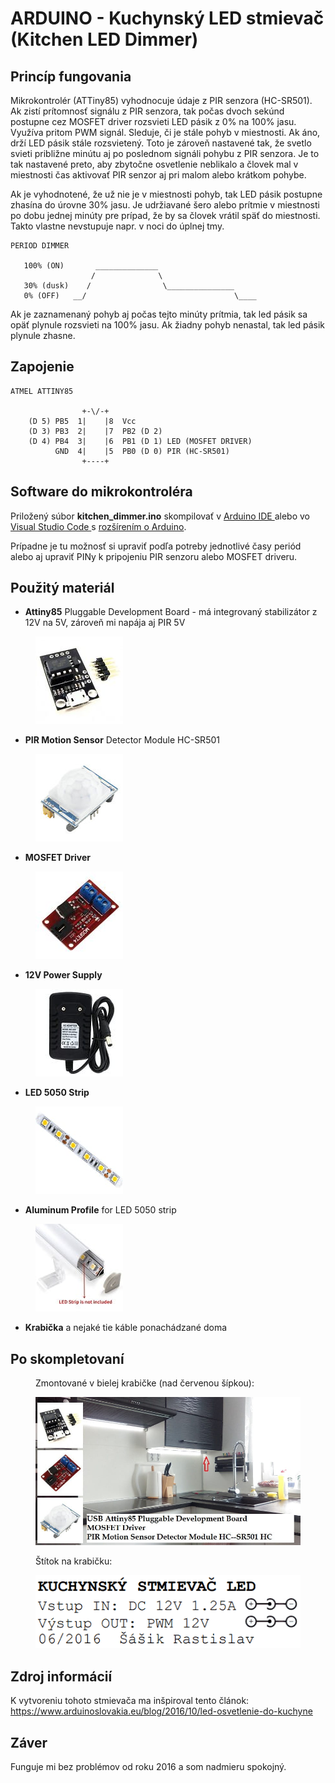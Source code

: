 # ARDUINO - Kuchynský LED stmievač (Kitchen LED Dimmer)
## Princíp fungovania
<p>Mikrokontrolér (ATTiny85) vyhodnocuje údaje z PIR senzora (HC-SR501). Ak zistí prítomnosť signálu z PIR senzora, tak počas dvoch sekúnd postupne cez MOSFET driver rozsvieti LED pásik z 0% na 100% jasu. Využíva pritom PWM signál. Sleduje, či je stále pohyb v miestnosti. Ak áno, drží LED pásik stále rozsvietený. Toto je zároveň nastavené tak, že svetlo svieti približne minútu aj po poslednom signáli pohybu z PIR senzora. Je to tak nastavené preto, aby zbytočne osvetlenie neblikalo a človek mal v miestnosti čas aktivovať PIR senzor aj pri malom alebo krátkom pohybe.</p>

<p>Ak je vyhodnotené, že už nie je v miestnosti pohyb, tak LED pásik postupne zhasína do úrovne 30% jasu. Je udržiavané šero alebo prítmie v miestnosti po dobu jednej minúty pre prípad, že by sa človek vrátil späť do miestnosti. Takto vlastne nevstupuje napr. v noci do úplnej tmy.</p> 

```
PERIOD DIMMER

   100% (ON)       ______________
                  /              \ 
   30% (dusk)    /                \_______________ 
   0% (OFF)   __/                                 \____

```

<p>Ak je zaznamenaný pohyb aj počas tejto minúty prítmia, tak led pásik sa opäť plynule rozsvieti na 100% jasu. Ak žiadny pohyb nenastal, tak led pásik plynule zhasne. </p>

## Zapojenie

```
ATMEL ATTINY85

                +-\/-+
    (D 5) PB5  1|    |8  Vcc
    (D 3) PB3  2|    |7  PB2 (D 2)
    (D 4) PB4  3|    |6  PB1 (D 1) LED (MOSFET DRIVER)
          GND  4|    |5  PB0 (D 0) PIR (HC-SR501)
                +----+
```

## Software do mikrokontroléra
<p>Priložený súbor <strong>kitchen_dimmer.ino</strong> skompilovať v <a href="https://www.arduino.cc/en/software#download" target="_blank">Arduino IDE </a>alebo vo <a href="https://code.visualstudio.com/download" target="_blank">Visual Studio Code </a>s <a href="https://marketplace.visualstudio.com/items?itemName=vsciot-vscode.vscode-arduino" target="_blank">rozšírením o Arduino</a>.</p> <p>Prípadne je tu možnosť si upraviť podľa potreby jednotlivé časy periód  alebo aj upraviť PINy k pripojeniu PIR senzoru alebo MOSFET driveru.</p>

## Použitý materiál
- __Attiny85__ Pluggable Development Board - má integrovaný stabilizátor z 12V na 5V, zároveň mi napája aj PIR 5V
<figure>
    <a href="https://s.click.aliexpress.com/e/_Dk5FulF" 
    target="_blank">
        <img src="Doc/USB_Attiny85_Pluggable_Development_Board.jpg"
            alt="Attiny85 Pluggable Development Board" 
            title="nájdeš na Alixpresse">
    </a>    
</figure>

- __PIR Motion Sensor__ Detector Module HC-SR501
<figure>
    <a href="https://s.click.aliexpress.com/e/_DmvFKW5"
    target="_blank">    
        <img src="Doc/PIR_Motion_Sensor_Detector_Module_HC-SR501.jpg"
            alt="PIR Motion Sensor Detector Module HC-SR501" 
            title="nájdeš na Alixpresse">
    </a>    
</figure>

- __MOSFET Driver__
<figure>
    <a href="https://s.click.aliexpress.com/e/_DFBZ7Yd"
    target="_blank">     
        <img src="Doc/MOSFET_Driver.jpg"
            alt="MOSFET Driver" 
            title="nájdeš na Alixpresse">
    </a>    
</figure>

- __12V Power Supply__
<figure>
    <a href="https://s.click.aliexpress.com/e/_Dluam65"
    target="_blank">     
    <img src="Doc/12V_Power_Supply.jpg"
         alt="12V Power Supply"
         title="nájdeš na Alixpresse">
    </a>    
</figure>

- __LED 5050 Strip__
<figure>
    <a href="https://s.click.aliexpress.com/e/_DF7QNHP"
    target="_blank">     
    <img src="Doc/LED_5050.jpg"
         alt="LED 5050 Strip"
         title="nájdeš na Alixpresse">
    </a>    
</figure>

- __Aluminum Profile__ for LED 5050 strip
<figure>
    <a href="https://s.click.aliexpress.com/e/_DlPlVol"
    target="_blank">     
    <img src="Doc/Aluminum_Profile_For_5050.jpg"
         alt="Aluminum Profile"
         title="nájdeš na Alixpresse">
    </a>    
</figure>

- __Krabička__ a nejaké tie káble ponachádzané doma

## Po skompletovaní
<figure>
    <p>Zmontované v bielej krabičke (nad červenou šípkou):</p>    
    <img src="Doc/Kitchen_dimmer_component.jpg"
         alt="Kitchen_dimmer_component"
         title="zmontované v bielej krabičke nad červenou šípkou">
    <p>Štítok na krabičku:</p>
    <img src="Doc/Label.png"
         alt="Label"
         title="štítok na krabičku">   
</figure>

## Zdroj informácií
K vytvoreniu tohoto stmievača ma inšpiroval tento článok:
https://www.arduinoslovakia.eu/blog/2016/10/led-osvetlenie-do-kuchyne

## Záver
Funguje mi bez problémov od roku 2016 a som nadmieru spokojný. 